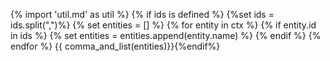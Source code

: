 {% import 'util.md' as util %}
{% if ids is defined %}
    {%set ids = ids.split(",")%}
    {% set entities = [] %}
    {% for entity in ctx %}
        {% if entity.id in ids %}
            {% set entities = entities.append(entity.name) %}
        {% endif %}
    {% endfor %}
{{ comma_and_list(entities)}}{%endif%}